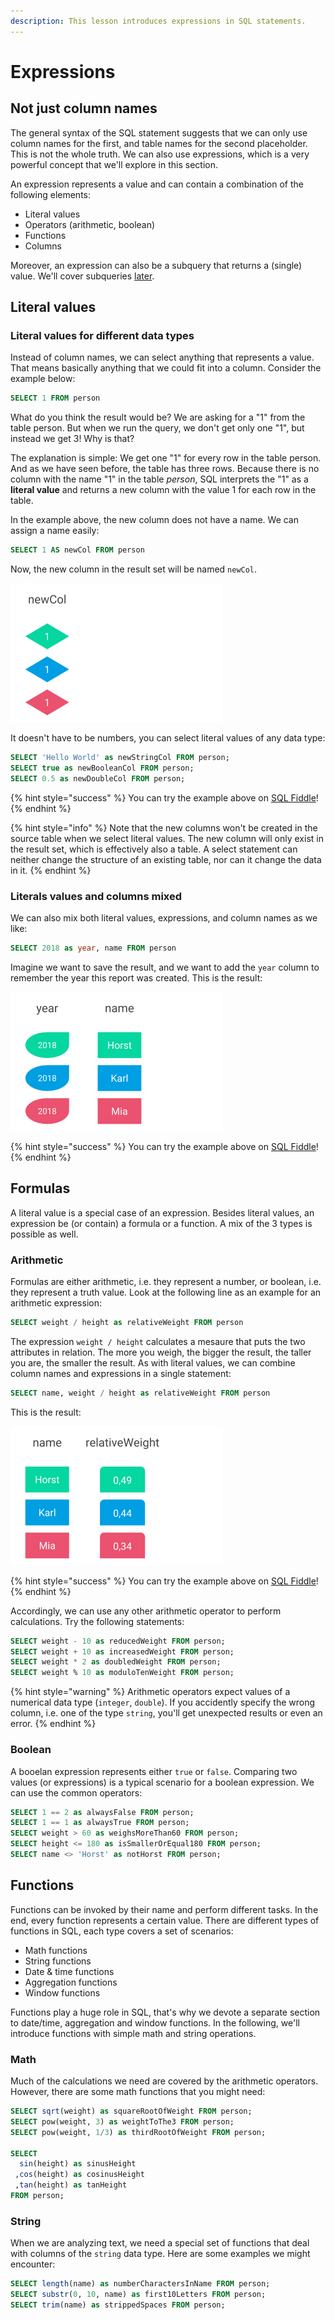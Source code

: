 ```yaml
---
description: This lesson introduces expressions in SQL statements.
---
```


# Expressions

## Not just column names

The general syntax of the SQL statement suggests that we can only use column names for the first, and table names for the second placeholder. This is not the whole truth. We can also use expressions, which is a very powerful concept that we'll explore in this section.

An expression represents a value and can contain a combination of the following elements:

* Literal values
* Operators \(arithmetic, boolean\)
* Functions
* Columns

Moreover, an expression can also be a subquery that returns a \(single\) value. We'll cover subqueries [later](../../case-b-sales-data/advanced-queries/subqueries.md).

## Literal values

### Literal values for different data types

Instead of column names, we can select anything that represents a value. That means basically anything that we could fit into a column. Consider the example below:

```sql
SELECT 1 FROM person
```

What do you think the result would be? We are asking for a "1" from the table person. But when we run the query, we don't get only one "1", but instead we get 3! Why is that?

The explanation is simple: We get one "1" for every row in the table person. And as we have seen before, the table has three rows. Because there is no column with the name "1" in the table _person_, SQL interprets the "1" as a **literal value** and returns a new column with the value 1 for each row in the table.

In the example above, the new column does not have a name. We can assign a name easily:

```sql
SELECT 1 AS newCol FROM person
```

Now, the new column in the result set will be named `newCol`.

![](../../../.gitbook/assets/result_with_new_colum.png)

It doesn't have to be numbers, you can select literal values of any data type:

```sql
SELECT 'Hello World' as newStringCol FROM person;
SELECT true as newBooleanCol FROM person;
SELECT 0.5 as newDoubleCol FROM person;
```

{% hint style="success" %}
You can try the example above on [SQL Fiddle](http://sqlfiddle.com/#!18/8c7c4/2)!
{% endhint %}

{% hint style="info" %}
Note that the new columns won't be created in the source table when we select literal values. The new column will only exist in the result set, which is effectively also a table. A select statement can neither change the structure of an existing table, nor can it change the data in it.
{% endhint %}

### Literals values and columns mixed

We can also mix both literal values, expressions, and column names as we like:

```sql
SELECT 2018 as year, name FROM person
```

Imagine we want to save the result, and we want to add the `year` column to remember the year this report was created. This is the result:

![](../../../.gitbook/assets/result_mixed.png)

{% hint style="success" %}
You can try the example above on [SQL Fiddle](http://sqlfiddle.com/#!18/8c7c4/3)!
{% endhint %}

## Formulas

A literal value is a special case of an expression. Besides literal values, an expression be \(or contain\) a formula or a function. A mix of the 3 types is possible as well.

### Arithmetic

Formulas are either arithmetic, i.e. they represent a number, or boolean, i.e. they represent a truth value. Look at the following line as an example for an arithmetic expression:

```sql
SELECT weight / height as relativeWeight FROM person
```

The expression `weight / height` calculates a mesaure that puts the two attributes in relation. The more you weigh, the bigger the result, the taller you are, the smaller the result. As with literal values, we can combine column names and expressions in a single statement:

```sql
SELECT name, weight / height as relativeWeight FROM person
```

This is the result:

![](../../../.gitbook/assets/result_expression.png)

{% hint style="success" %}
You can try the example above on [SQL Fiddle](http://sqlfiddle.com/#!18/8c7c4/4)!
{% endhint %}

Accordingly, we can use any other arithmetic operator to perform calculations. Try the following statements:

```sql
SELECT weight - 10 as reducedWeight FROM person;
SELECT weight + 10 as increasedWeight FROM person;
SELECT weight * 2 as doubledWeight FROM person;
SELECT weight % 10 as moduloTenWeight FROM person;
```

{% hint style="warning" %}
Arithmetic operators expect values of a numerical data type \(`integer`, `double`\). If you accidently specify the wrong column, i.e. one of the type `string`, you'll get unexpected results or even an error.
{% endhint %}

### Boolean

A booelan expression represents either `true` or `false`. Comparing two values \(or expressions\) is a typical scenario for a boolean expression. We can use the common operators:

```sql
SELECT 1 == 2 as alwaysFalse FROM person;
SELECT 1 == 1 as alwaysTrue FROM person;
SELECT weight > 60 as weighsMoreThan60 FROM person;
SELECT height <= 180 as isSmallerOrEqual180 FROM person;
SELECT name <> 'Horst' as notHorst FROM person;
```

## Functions

Functions can be invoked by their name and perform different tasks. In the end, every function represents a certain value. There are different types of functions in SQL, each type covers a set of scenarios:

* Math functions
* String functions
* Date & time functions
* Aggregation functions
* Window functions

Functions play a huge role in SQL, that's why we devote a separate section to date/time, aggregation and window functions. In the following, we'll introduce functions with simple math and string operations.

### Math

Much of the calculations we need are covered by the arithmetic operators. However, there are some math functions that you might need:

```sql
SELECT sqrt(weight) as squareRootOfWeight FROM person;
SELECT pow(weight, 3) as weightToThe3 FROM person;
SELECT pow(weight, 1/3) as thirdRootOfWeight FROM person;

SELECT 
  sin(height) as sinusHeight 
 ,cos(height) as cosinusHeight
 ,tan(height) as tanHeight
FROM person;
```

### String

When we are analyzing text, we need a special set of functions that deal with columns of the `string` data type. Here are some examples we might encounter:

```sql
SELECT length(name) as numberCharactersInName FROM person;
SELECT substr(0, 10, name) as first10Letters FROM person;
SELECT trim(name) as strippedSpaces FROM person;
```





